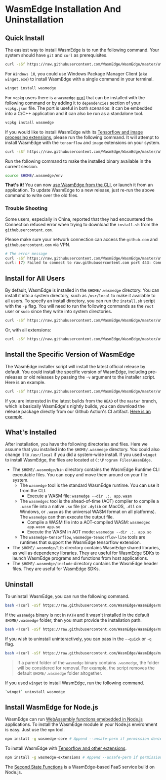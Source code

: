 # WasmEdge Installation And Uninstallation

## Quick Install

The easiest way to install WasmEdge is to run the following command. Your system should have `git` and `curl` as prerequisites.

```bash
curl -sSf https://raw.githubusercontent.com/WasmEdge/WasmEdge/master/utils/install.sh | bash
```

For `Windows 10`, you could use Windows Package Manager Client (aka `winget.exe`) to install WasmEdge with a single command in your terminal.

```bash
winget install wasmedge
```

For `vcpkg` users there is a `wasmedge` [port](https://github.com/microsoft/vcpkg/tree/master/ports/wasmedge) that can be installed with the following command or by adding it to `dependencies` section of your `vcpkg.json` file. The port is useful in both scenarios: it can be embedded into a C/C++ application and it can also be run as a standalone tool.

```bash
vcpkg install wasmedge
```

If you would like to install WasmEdge with its [Tensorflow and image processing extensions](https://www.secondstate.io/articles/wasi-tensorflow/), please run the following command. It will attempt to install WasmEdge with the `tensorflow` and `image` extensions on your system.

```bash
curl -sSf https://raw.githubusercontent.com/WasmEdge/WasmEdge/master/utils/install.sh | bash -s -- -e all
```

Run the following command to make the installed binary available in the current session.

```bash
source $HOME/.wasmedge/env
```

**That's it!** You can now [use WasmEdge from the CLI](../cli.md), or launch it from an application. To update WasmEdge to a new release, just re-run the above command to write over the old files.

### Trouble Shooting

Some users, especially in China, reported that they had encountered the Connection refused error when trying to download the `install.sh` from the `githubusercontent.com`.

Please make sure your network connection can access the `github.com` and `githubusercontent.com` via VPN.

```bash
# The error message
curl -sSf https://raw.githubusercontent.com/WasmEdge/WasmEdge/master/utils/install.sh | bash
curl: (7) Failed to connect to raw.githubusercontent.com port 443: Connection refused
```

## Install for All Users

By default, WasmEdge is installed in the `$HOME/.wasmedge` directory. You can install it into a system directory, such as `/usr/local` to make it available to all users. To specify an install directory, you can run the `install.sh` script with the `-p` flag. You will need to run the following commands as the `root` user or `sudo` since they write into system directories.

```bash
curl -sSf https://raw.githubusercontent.com/WasmEdge/WasmEdge/master/utils/install.sh | bash -s -- -p /usr/local
```

Or, with all extensions:

```bash
curl -sSf https://raw.githubusercontent.com/WasmEdge/WasmEdge/master/utils/install.sh | bash -s -- -e all -p /usr/local
```

## Install the Specific Version of WasmEdge

The WasmEdge installer script will install the latest official release by default.
You could install the specific version of WasmEdge, including pre-releases or old releases by passing the `-v` argument to the installer script. Here is an example.

```bash
curl -sSf https://raw.githubusercontent.com/WasmEdge/WasmEdge/master/utils/install.sh | bash -s -- -e all -v {{ wasmedge_version }}
```

If you are interested in the latest builds from the `HEAD` of the `master` branch, which is basically WasmEdge's nightly builds, you can download the release package directly from our Github Action's CI artifact. [Here is an example](https://github.com/WasmEdge/WasmEdge/actions/runs/2969775464#artifacts).

## What's Installed

After installation, you have the following directories and files. Here we assume that you installed into the `$HOME/.wasmedge` directory. You could also change it to `/usr/local` if you did a system-wide install.
If you used `winget` to install WasmEdge, the files are located at `C:\Program Files\WasmEdge`.

* The `$HOME/.wasmedge/bin` directory contains the WasmEdge Runtime CLI executable files. You can copy and move them around on your file system.
  * The `wasmedge` tool is the standard WasmEdge runtime. You can use it from the CLI.
    * Execute a WASM file: `wasmedge --dir .:. app.wasm`
  * The `wasmedgec` tool is the ahead-of-time (AOT) compiler to compile a `.wasm` file into a native `.so` file (or `.dylib` on MacOS, `.dll` on Windows, or `.wasm` as the universal WASM format on all platforms). The `wasmedge` can then execute the output file.
    * Compile a WASM file into a AOT-compiled WASM: `wasmedgec app.wasm app.so`
    * Execute the WASM in AOT mode: `wasmedge --dir .:. app.so`
  * The `wasmedge-tensorflow`, `wasmedge-tensorflow-lite` tools are runtimes that support the WasmEdge tensorflow extension.
* The `$HOME/.wasmedge/lib` directory contains WasmEdge shared libraries, as well as dependency libraries. They are useful for WasmEdge SDKs to launch WasmEdge programs and functions from host applications.
* The `$HOME/.wasmedge/include` directory contains the WasmEdge header files. They are useful for WasmEdge SDKs.

## Uninstall

To uninstall WasmEdge, you can run the following command.

```bash
bash <(curl -sSf https://raw.githubusercontent.com/WasmEdge/WasmEdge/master/utils/uninstall.sh)
```

If the `wasmedge` binary is not in `PATH` and it wasn't installed in the default `$HOME/.wasmedge` folder, then you must provide the installation path.

```bash
bash <(curl -sSf https://raw.githubusercontent.com/WasmEdge/WasmEdge/master/utils/uninstall.sh) -p /path/to/parent/folder
```

If you wish to uninstall uninteractively, you can pass in the `--quick` or `-q` flag.

```bash
bash <(curl -sSf https://raw.githubusercontent.com/WasmEdge/WasmEdge/master/utils/uninstall.sh) -q
```

> If a parent folder of the `wasmedge` binary contains `.wasmedge`, the folder will be considered for removal. For example, the script removes the default `$HOME/.wasmedge` folder altogether.

If you used `winget` to install WasmEdge, run the following command.

```bash
`winget` uninstall wasmedge
```

## Install WasmEdge for Node.js

WasmEdge can run [WebAssembly functions emebedded in Node.js](https://www.secondstate.io/articles/getting-started-with-rust-function/) applications. To install the WasmEdge module in your Node.js environment is easy. Just use the `npm` tool.

```bash
npm install -g wasmedge-core # Append --unsafe-perm if permission denied
```

To install WasmEdge with [Tensorflow and other extensions](https://www.secondstate.io/articles/wasi-tensorflow/).

```bash
npm install -g wasmedge-extensions # Append --unsafe-perm if permission denied
```

The [Second State Functions](https://www.secondstate.io/faas/) is a WasmEdge-based FaaS service build on Node.js.
